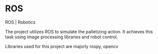 # ROS
ROS | Robotics

The project utilizes ROS to simulate the palletizing action. It achieves this task using image processing libraries and robot control.

Libraries used for this project are majorly rospy, opencv
